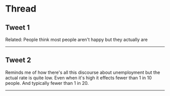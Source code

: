# Thread

## Tweet 1

Related: People think most people aren't happy but they actually are

---

## Tweet 2

Reminds me of how there's all this discourse about unemployment but the actual rate is quite low. Even when it's high it effects fewer than 1 in 10 people. And typically fewer than 1 in 20.

---

